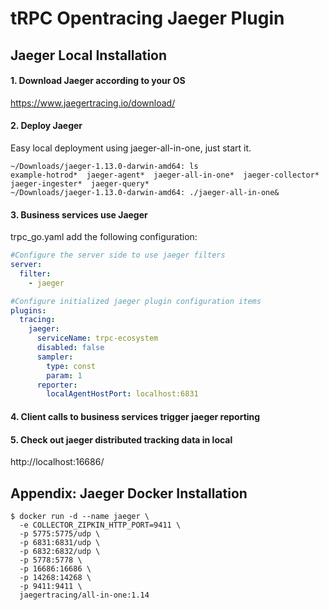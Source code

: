 # tRPC Opentracing Jaeger Plugin

## Jaeger Local Installation

#### 1. Download Jaeger according to your OS

https://www.jaegertracing.io/download/

#### 2. Deploy Jaeger

Easy local deployment using jaeger-all-in-one, just start it.
```
~/Downloads/jaeger-1.13.0-darwin-amd64: ls                
example-hotrod*  jaeger-agent*  jaeger-all-in-one*  jaeger-collector*  jaeger-ingester*  jaeger-query*
~/Downloads/jaeger-1.13.0-darwin-amd64: ./jaeger-all-in-one&
```

#### 3. Business services use Jaeger

trpc_go.yaml add the following configuration:

```yaml
#Configure the server side to use jaeger filters
server:
  filter:
    - jaeger

#Configure initialized jaeger plugin configuration items
plugins:
  tracing:
    jaeger:                               
      serviceName: trpc-ecosystem
      disabled: false
      sampler:
        type: const
        param: 1
      reporter:
        localAgentHostPort: localhost:6831
```

#### 4. Client calls to business services trigger jaeger reporting

#### 5. Check out jaeger distributed tracking data in local

http://localhost:16686/

## Appendix: Jaeger Docker Installation

```
$ docker run -d --name jaeger \
  -e COLLECTOR_ZIPKIN_HTTP_PORT=9411 \
  -p 5775:5775/udp \
  -p 6831:6831/udp \
  -p 6832:6832/udp \
  -p 5778:5778 \
  -p 16686:16686 \
  -p 14268:14268 \
  -p 9411:9411 \
  jaegertracing/all-in-one:1.14
```


